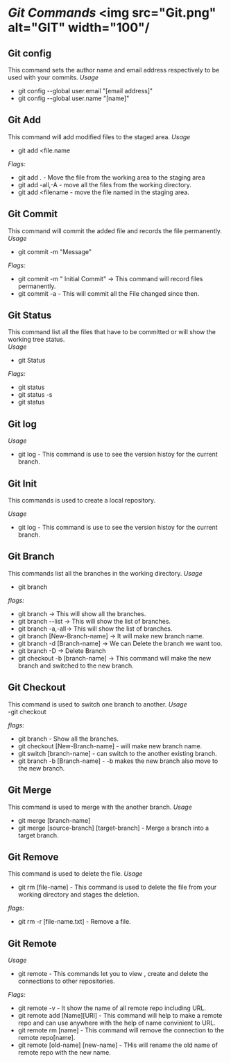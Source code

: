 # ***Git Commands*** <img src="Git.png" alt="GIT" width="100"/ 


## **Git config** 

This command sets the author name and email address respectively to be used with your commits. 
_Usage_  
- git config --global user.email "[email address]" 
- git config --global user.name "[name]" 


## **Git Add** 

This command will add modified files to the staged area. 
_Usage_  
- git add <file.name 

_Flags:_  
- git add .  -  Move the file from the working area to the staging area
- git add -all,-A  -  move all the files from the working directory.
- git add <filename   -  move the file named in the staging area.


## **Git Commit**

This command will commit the added file and records the file permanently.  
_Usage_  
- git commit -m "Message"

_Flags:_  
- git commit -m " Initial Commit"  -> This command will record files permanently. 
- git commit -a -  This will commit all the File changed since then.


## **Git Status**

This command list all the files that have to be committed or will show the working tree status.  
_Usage_  
- git Status

_Flags:_  
- git status 
- git status -s
- git status <branch-name> 


##  **Git log**

_Usage_  
- git log -  This command is use to see the version histoy for the current branch.


## **Git Init** 

This commands is used to create a local repository.

_Usage_  
- git log -  This command is use to see the version histoy for the current branch.


## **Git Branch** 

This commands list all the branches in the working directory.
_Usage_  
- git branch

_flags:_ 
- git branch ->  This will show all the branches.
- git branch --list -> This will show the list of branches.
- git branch -a,-all-> This will show the list of branches.
- git branch [New-Branch-name] ->  It will make new branch name.
- git branch -d [Branch-name] ->  We can Delete the branch we want too.
- git branch -D -> Delete Branch
- git checkout -b [branch-name] -> This command will make the new branch and switched to the new branch.


## **Git Checkout** 

This command is used to switch one branch to another. 
_Usage_  
-git checkout

_flags:_ 
- git branch -  Show all the branches.
- git checkout [New-Branch-name] -  will make new branch name.
- git switch [branch-name]  - can switch to the another existing branch.
- git branch -b [Branch-name] -  -b makes the new branch also move to the new branch.


## **Git Merge** 

This command is used to merge with the another branch. 
_Usage_  
- git merge [branch-name]
- git merge [source-branch] [target-branch] -  Merge a branch into a target branch. 


##  **Git Remove** 

This command is used to delete the file. 
_Usage_  
- git rm [file-name] -  This command is used to delete the file from your working directory and stages the deletion.

_flags:_  
- git rm -r [file-name.txt] -  Remove a file.

## **Git Remote** 

_Usage_  
- git remote -  This commands let you to view , create and delete the connections to other repositories.

_Flags:_
- git remote -v -  It show the name of all remote repo including URL.
- git remote add [Name][URl] - This command will help to make a remote repo and can use anywhere with the help of name convinient to URL.
- git remote rm [name] -  This command will remove the connection to the remote repo[name]. 
- git remote [old-name] [new-name] -  THis will rename the old name of remote repo with the new name.